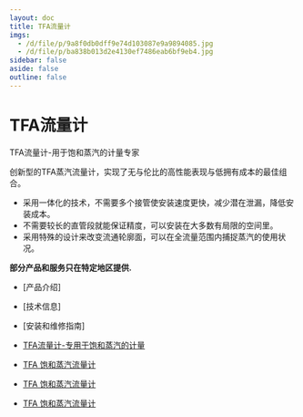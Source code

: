 ```yaml
---
layout: doc
title: TFA流量计
imgs:
  - /d/file/p/9a8f0db0dff9e74d103087e9a9894085.jpg
  - /d/file/p/ba838b013d2e4130ef7486eab6bf9eb4.jpg
sidebar: false
aside: false
outline: false
---
```


# TFA流量计

TFA流量计-用于饱和蒸汽的计量专家

创新型的TFA蒸汽流量计，实现了无与伦比的高性能表现与低拥有成本的最佳组合。

- 采用一体化的技术，不需要多个接管使安装速度更快，减少潜在泄漏，降低安装成本。
- 不需要较长的直管段就能保证精度，可以安装在大多数有局限的空间里。
- 采用特殊的设计来改变流通轮廓面，可以在全流量范围内捕捉蒸汽的使用状况。

**部分产品和服务只在特定地区提供.**

- [产品介绍]
- [技术信息]
- [安装和维修指南]

- [TFA流量计-专用于饱和蒸汽的计量](http://7xkry5.com1.z0.glb.clouddn.com/SB-P193-05-TFA流量计-专用于饱和蒸汽的计量.pdf)
- [TFA 饱和蒸汽流量计](http://7xkry5.com1.z0.glb.clouddn.com/TI-P193-01-TFA%20饱和蒸汽流量计.pdf)
- [TFA 饱和蒸汽流量计](http://7xkry5.com1.z0.glb.clouddn.com/TI-P193-01-TFA%20饱和蒸汽流量计.pdf)
- [TFA 饱和蒸汽流量计](http://7xkry5.com1.z0.glb.clouddn.com/IM-P193-02-TFA饱和蒸汽流量计.pdf)
